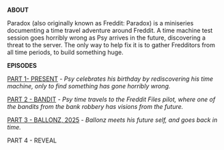 **ABOUT**         

Paradox (also originally known as Freddit: Paradox) is a miniseries documenting a time travel adventure around Freddit. A time machine test session goes horribly wrong as Psy arrives in the future, discovering a threat to the server. The only way to help fix it is to gather Fredditors from all time periods, to build something huge.

**EPISODES**

[PART 1-  PRESENT](https://www.dropbox.com/sh/uuxm8l7earr20ae/AACNMDGCyGlIOTi3aNi7g-yJa?dl=0) - *Psy celebrates his birthday by rediscovering his time machine, only to find something has gone horribly wrong.*

[PART 2 - BANDIT](https://www.dropbox.com/sh/fy4ewcnhfeymje7/AAB0cc1tsKmlgL378UwEyTd2a?dl=0) - *Psy time travels to the Freddit Files pilot, where one of the bandits from the bank robbery has visions from the future.*

[PART 3 - BALLONZ, 2025](https://www.dropbox.com/sh/zp2sybnwgg3ikgn/AADnNccAejUxI-y8UosPTIlga?dl=0) - *Ballonz meets his future self, and goes back in time.*

PART 4 - REVEAL